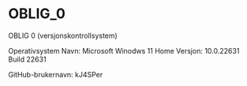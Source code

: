 # OBLIG_0
OBLIG 0 (versjonskontrollsystem)

Operativsystem
Navn: Microsoft Winodws 11 Home
Versjon: 10.0.22631 Build 22631

GitHub-brukernavn: kJ4SPer
